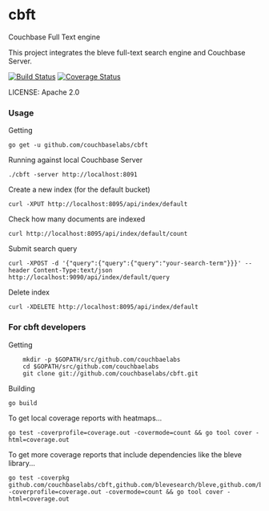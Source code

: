 cbft
====

Couchbase Full Text engine

This project integrates the bleve full-text search engine and Couchbase Server.

[![Build Status](https://drone.io/github.com/couchbaselabs/cbft/status.png)](https://drone.io/github.com/couchbaselabs/cbft/latest) [![Coverage Status](https://img.shields.io/coveralls/couchbaselabs/cbft.svg)](https://coveralls.io/r/couchbaselabs/cbft?branch=master)

LICENSE: Apache 2.0

### Usage

Getting

```go get -u github.com/couchbaselabs/cbft```

Running against local Couchbase Server

```./cbft -server http://localhost:8091```

Create a new index (for the default bucket)

```curl -XPUT http://localhost:8095/api/index/default```

Check how many documents are indexed

```curl http://localhost:8095/api/index/default/count```

Submit search query

```curl -XPOST -d '{"query":{"query":{"query":"your-search-term"}}}' --header Content-Type:text/json http://localhost:9090/api/index/default/query```

Delete index

```curl -XDELETE http://localhost:8095/api/index/default```

### For cbft developers

Getting

		mkdir -p $GOPATH/src/github.com/couchbaelabs
		cd $GOPATH/src/github.com/couchbaelabs
		git clone git://github.com/couchbaselabs/cbft.git

Building

```go build```

To get local coverage reports with heatmaps...

    go test -coverprofile=coverage.out -covermode=count && go tool cover -html=coverage.out

To get more coverage reports that include dependencies like the bleve library...

    go test -coverpkg github.com/couchbaselabs/cbft,github.com/blevesearch/bleve,github.com/blevesearch/bleve/index -coverprofile=coverage.out -covermode=count && go tool cover -html=coverage.out

